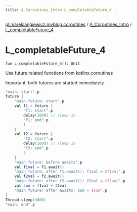 ```yaml
---
title: A_Coroutines_Intro.L_completableFuture_4 - 
---
```


[pl.mareklangiewicz.myblog.coroutines](../index.md) / [A_Coroutines_Intro](index.md) / [L_completableFuture_4](.)

# L_completableFuture_4

`fun L_completableFuture_4(): Unit`

Use future related functions from kotlinx.coroutines

Important: both futures are started immediately

``` kotlin
"main: start".p
future {
    "main future: start".p
    val f1 = future {
        "f1: start".p
        delay(1000) // sleep 1s
        "f1: end".p
        1
    }
    val f2 = future {
        "f2: start".p
        delay(1000) // sleep 1s
        "f2: end".p
        2
    }
    "main future: before awaits".p
    val f1val = f1.await()
    "main future: after f1.await(): f1val = $f1val".p
    val f2val = f2.await()
    "main future: after f2.await(): f2val = $f2val".p
    val sum = f1val + f2val
    "main future: after awaits: sum = $sum".p
}
Thread.sleep(3000)
"main: end".p
```

